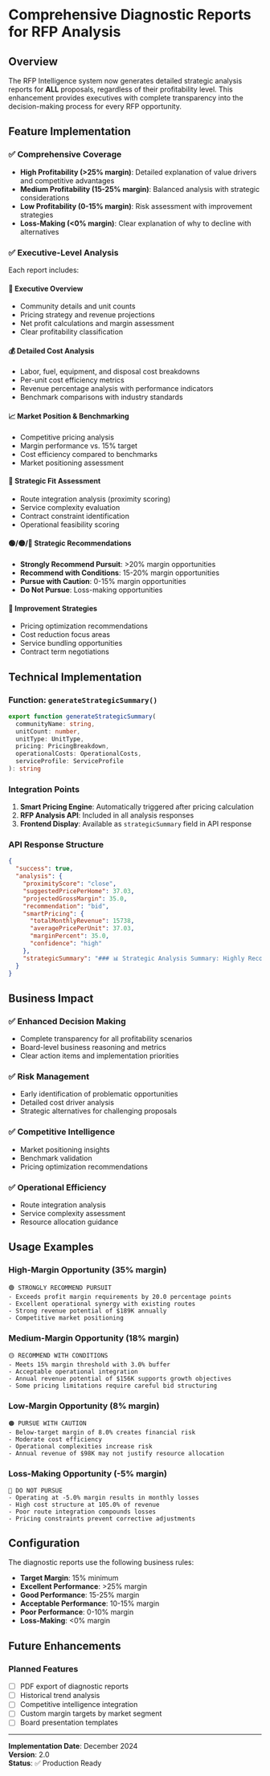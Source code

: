 # Comprehensive Diagnostic Reports for RFP Analysis

## Overview

The RFP Intelligence system now generates detailed strategic analysis reports for **ALL** proposals, regardless of their profitability level. This enhancement provides executives with complete transparency into the decision-making process for every RFP opportunity.

## Feature Implementation

### ✅ Comprehensive Coverage
- **High Profitability (>25% margin)**: Detailed explanation of value drivers and competitive advantages
- **Medium Profitability (15-25% margin)**: Balanced analysis with strategic considerations
- **Low Profitability (0-15% margin)**: Risk assessment with improvement strategies
- **Loss-Making (<0% margin)**: Clear explanation of why to decline with alternatives

### ✅ Executive-Level Analysis

Each report includes:

#### 🎯 Executive Overview
- Community details and unit counts
- Pricing strategy and revenue projections
- Net profit calculations and margin assessment
- Clear profitability classification

#### 💰 Detailed Cost Analysis
- Labor, fuel, equipment, and disposal cost breakdowns
- Per-unit cost efficiency metrics
- Revenue percentage analysis with performance indicators
- Benchmark comparisons with industry standards

#### 📈 Market Position & Benchmarking
- Competitive pricing analysis
- Margin performance vs. 15% target
- Cost efficiency compared to benchmarks
- Market positioning assessment

#### 🎯 Strategic Fit Assessment
- Route integration analysis (proximity scoring)
- Service complexity evaluation
- Contract constraint identification
- Operational feasibility scoring

#### 🟢/🟡/🔴 Strategic Recommendations
- **Strongly Recommend Pursuit**: >20% margin opportunities
- **Recommend with Conditions**: 15-20% margin opportunities  
- **Pursue with Caution**: 0-15% margin opportunities
- **Do Not Pursue**: Loss-making opportunities

#### 🔧 Improvement Strategies
- Pricing optimization recommendations
- Cost reduction focus areas
- Service bundling opportunities
- Contract term negotiations

## Technical Implementation

### Function: `generateStrategicSummary()`

```typescript
export function generateStrategicSummary(
  communityName: string,
  unitCount: number,
  unitType: UnitType,
  pricing: PricingBreakdown,
  operationalCosts: OperationalCosts,
  serviceProfile: ServiceProfile
): string
```

### Integration Points

1. **Smart Pricing Engine**: Automatically triggered after pricing calculation
2. **RFP Analysis API**: Included in all analysis responses
3. **Frontend Display**: Available as `strategicSummary` field in API response

### API Response Structure

```json
{
  "success": true,
  "analysis": {
    "proximityScore": "close",
    "suggestedPricePerHome": 37.03,
    "projectedGrossMargin": 35.0,
    "recommendation": "bid",
    "smartPricing": {
      "totalMonthlyRevenue": 15738,
      "averagePricePerUnit": 37.03,
      "marginPercent": 35.0,
      "confidence": "high"
    },
    "strategicSummary": "### 📊 Strategic Analysis Summary: Highly Recommend\n\n#### 🎯 Executive Overview\n- **Community**: Oakwood Manor HOA\n..."
  }
}
```

## Business Impact

### ✅ Enhanced Decision Making
- Complete transparency for all profitability scenarios
- Board-level business reasoning and metrics
- Clear action items and implementation priorities

### ✅ Risk Management
- Early identification of problematic opportunities
- Detailed cost driver analysis
- Strategic alternatives for challenging proposals

### ✅ Competitive Intelligence
- Market positioning insights
- Benchmark validation
- Pricing optimization recommendations

### ✅ Operational Efficiency
- Route integration analysis
- Service complexity assessment
- Resource allocation guidance

## Usage Examples

### High-Margin Opportunity (35% margin)
```
🟢 STRONGLY RECOMMEND PURSUIT
- Exceeds profit margin requirements by 20.0 percentage points
- Excellent operational synergy with existing routes
- Strong revenue potential of $189K annually
- Competitive market positioning
```

### Medium-Margin Opportunity (18% margin)
```
🟡 RECOMMEND WITH CONDITIONS
- Meets 15% margin threshold with 3.0% buffer
- Acceptable operational integration
- Annual revenue potential of $156K supports growth objectives
- Some pricing limitations require careful bid structuring
```

### Low-Margin Opportunity (8% margin)
```
🟠 PURSUE WITH CAUTION
- Below-target margin of 8.0% creates financial risk
- Moderate cost efficiency
- Operational complexities increase risk
- Annual revenue of $98K may not justify resource allocation
```

### Loss-Making Opportunity (-5% margin)
```
🔴 DO NOT PURSUE
- Operating at -5.0% margin results in monthly losses
- High cost structure at 105.0% of revenue
- Poor route integration compounds losses
- Pricing constraints prevent corrective adjustments
```

## Configuration

The diagnostic reports use the following business rules:

- **Target Margin**: 15% minimum
- **Excellent Performance**: >25% margin
- **Good Performance**: 15-25% margin
- **Acceptable Performance**: 10-15% margin
- **Poor Performance**: 0-10% margin
- **Loss-Making**: <0% margin

## Future Enhancements

### Planned Features
- [ ] PDF export of diagnostic reports
- [ ] Historical trend analysis
- [ ] Competitive intelligence integration
- [ ] Custom margin targets by market segment
- [ ] Board presentation templates

---

**Implementation Date**: December 2024  
**Version**: 2.0  
**Status**: ✅ Production Ready 